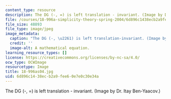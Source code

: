```yaml
---
content_type: resource
description: The DG (-, =) is left translation - invariant. (Image by Dr. Itay Ben-Yaacov.)
file: /courses/18-996a-simplicity-theory-spring-2004/6d896c1438ecb2a9fee60e7e0c30e34a_18-996as04.jpg
file_size: 48893
file_type: image/jpeg
image_metadata:
  caption: "The DG (-, \u2261) is left translation-invariant. (Image by Dr. Itay Ben-Yaacov.)"
  credit: ''
  image-alt: A mathematical equation.
learning_resource_types: []
license: https://creativecommons.org/licenses/by-nc-sa/4.0/
ocw_type: OCWImage
resourcetype: Image
title: 18-996as04.jpg
uid: 6d896c14-38ec-b2a9-fee6-0e7e0c30e34a
---
```

The DG (-, =) is left translation - invariant. (Image by Dr. Itay Ben-Yaacov.)
